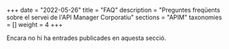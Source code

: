 +++
date = "2022-05-26"
title = "FAQ"
description = "Preguntes freqüents sobre el servei de l'API Manager Corporatiu"
sections = "APIM"
taxonomies = []
weight = 4
+++

Encara no hi ha entrades publicades en aquesta secció.
